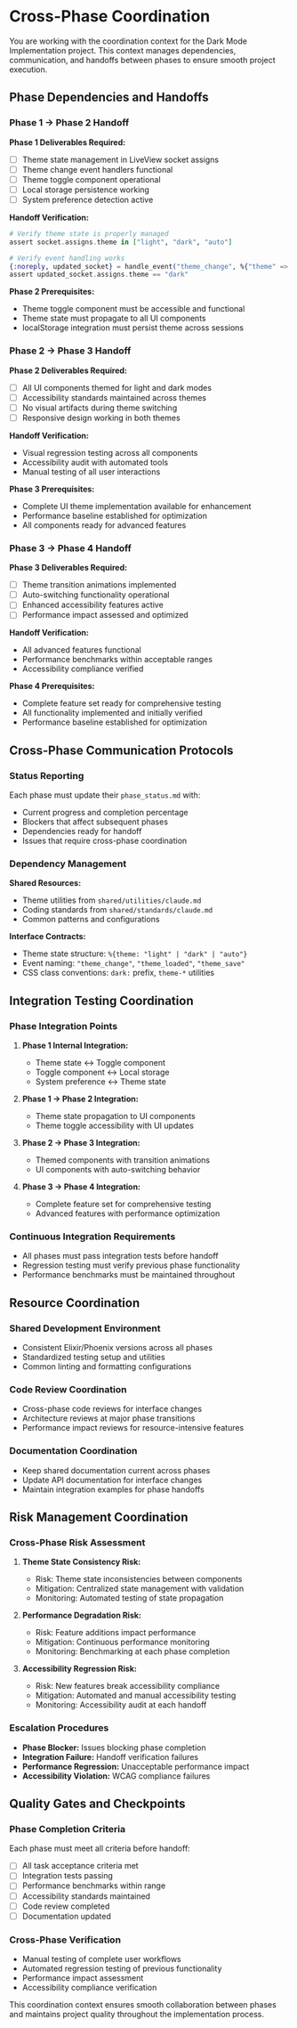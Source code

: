# Cross-Phase Coordination

You are working with the coordination context for the Dark Mode Implementation project. This context manages dependencies, communication, and handoffs between phases to ensure smooth project execution.

## Phase Dependencies and Handoffs

### Phase 1 → Phase 2 Handoff
**Phase 1 Deliverables Required:**
- [ ] Theme state management in LiveView socket assigns
- [ ] Theme change event handlers functional
- [ ] Theme toggle component operational
- [ ] Local storage persistence working
- [ ] System preference detection active

**Handoff Verification:**
```elixir
# Verify theme state is properly managed
assert socket.assigns.theme in ["light", "dark", "auto"]

# Verify event handling works
{:noreply, updated_socket} = handle_event("theme_change", %{"theme" => "dark"}, socket)
assert updated_socket.assigns.theme == "dark"
```

**Phase 2 Prerequisites:**
- Theme toggle component must be accessible and functional
- Theme state must propagate to all UI components
- localStorage integration must persist theme across sessions

### Phase 2 → Phase 3 Handoff
**Phase 2 Deliverables Required:**
- [ ] All UI components themed for light and dark modes
- [ ] Accessibility standards maintained across themes
- [ ] No visual artifacts during theme switching
- [ ] Responsive design working in both themes

**Handoff Verification:**
- Visual regression testing across all components
- Accessibility audit with automated tools
- Manual testing of all user interactions

**Phase 3 Prerequisites:**
- Complete UI theme implementation available for enhancement
- Performance baseline established for optimization
- All components ready for advanced features

### Phase 3 → Phase 4 Handoff
**Phase 3 Deliverables Required:**
- [ ] Theme transition animations implemented
- [ ] Auto-switching functionality operational
- [ ] Enhanced accessibility features active
- [ ] Performance impact assessed and optimized

**Handoff Verification:**
- All advanced features functional
- Performance benchmarks within acceptable ranges
- Accessibility compliance verified

**Phase 4 Prerequisites:**
- Complete feature set ready for comprehensive testing
- All functionality implemented and initially verified
- Performance baseline established for optimization

## Cross-Phase Communication Protocols

### Status Reporting
Each phase must update their `phase_status.md` with:
- Current progress and completion percentage
- Blockers that affect subsequent phases
- Dependencies ready for handoff
- Issues that require cross-phase coordination

### Dependency Management
**Shared Resources:**
- Theme utilities from `shared/utilities/claude.md`
- Coding standards from `shared/standards/claude.md`
- Common patterns and configurations

**Interface Contracts:**
- Theme state structure: `%{theme: "light" | "dark" | "auto"}`
- Event naming: `"theme_change"`, `"theme_loaded"`, `"theme_save"`
- CSS class conventions: `dark:` prefix, `theme-*` utilities

## Integration Testing Coordination

### Phase Integration Points
1. **Phase 1 Internal Integration:**
   - Theme state ↔ Toggle component
   - Toggle component ↔ Local storage
   - System preference ↔ Theme state

2. **Phase 1 → Phase 2 Integration:**
   - Theme state propagation to UI components
   - Theme toggle accessibility with UI updates

3. **Phase 2 → Phase 3 Integration:**
   - Themed components with transition animations
   - UI components with auto-switching behavior

4. **Phase 3 → Phase 4 Integration:**
   - Complete feature set for comprehensive testing
   - Advanced features with performance optimization

### Continuous Integration Requirements
- All phases must pass integration tests before handoff
- Regression testing must verify previous phase functionality
- Performance benchmarks must be maintained throughout

## Resource Coordination

### Shared Development Environment
- Consistent Elixir/Phoenix versions across all phases
- Standardized testing setup and utilities
- Common linting and formatting configurations

### Code Review Coordination
- Cross-phase code reviews for interface changes
- Architecture reviews at major phase transitions
- Performance impact reviews for resource-intensive features

### Documentation Coordination
- Keep shared documentation current across phases
- Update API documentation for interface changes
- Maintain integration examples for phase handoffs

## Risk Management Coordination

### Cross-Phase Risk Assessment
1. **Theme State Consistency Risk:**
   - Risk: Theme state inconsistencies between components
   - Mitigation: Centralized state management with validation
   - Monitoring: Automated testing of state propagation

2. **Performance Degradation Risk:**
   - Risk: Feature additions impact performance
   - Mitigation: Continuous performance monitoring
   - Monitoring: Benchmarking at each phase completion

3. **Accessibility Regression Risk:**
   - Risk: New features break accessibility compliance
   - Mitigation: Automated and manual accessibility testing
   - Monitoring: Accessibility audit at each handoff

### Escalation Procedures
- **Phase Blocker:** Issues blocking phase completion
- **Integration Failure:** Handoff verification failures
- **Performance Regression:** Unacceptable performance impact
- **Accessibility Violation:** WCAG compliance failures

## Quality Gates and Checkpoints

### Phase Completion Criteria
Each phase must meet all criteria before handoff:
- [ ] All task acceptance criteria met
- [ ] Integration tests passing
- [ ] Performance benchmarks within range
- [ ] Accessibility standards maintained
- [ ] Code review completed
- [ ] Documentation updated

### Cross-Phase Verification
- Manual testing of complete user workflows
- Automated regression testing of previous functionality
- Performance impact assessment
- Accessibility compliance verification

This coordination context ensures smooth collaboration between phases and maintains project quality throughout the implementation process.